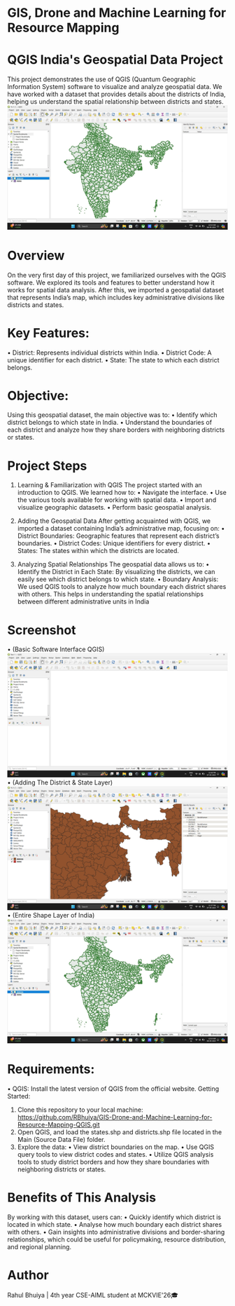 # GIS, Drone and Machine Learning for Resource Mapping 
# QGIS India's Geospatial Data Project
This project demonstrates the use of QGIS (Quantum Geographic Information System) software to visualize and analyze geospatial data. We have worked with a dataset that provides details about the districts of India, helping us understand the spatial relationship between districts and states.
![A-1-3](https://github.com/RBhuiya/GIS-Drone-and-Machine-Learning-for-Resource-Mapping/blob/5228f2917970fed0d78ffc7a2327687a769a8196/Screenshot/A-1-3.jpg)

# Overview
On the very first day of this project, we familiarized ourselves with the QGIS software. We explored its tools and features to better understand how it works for spatial data analysis. After this, we imported a geospatial dataset that represents India’s map, which includes key administrative divisions like districts and states.

# Key Features:
•	District: Represents individual districts within India.
•	District Code: A unique identifier for each district.
•	State: The state to which each district belongs.

# Objective:
Using this geospatial dataset, the main objective was to:
•	Identify which district belongs to which state in India.
•	Understand the boundaries of each district and analyze how they share borders with neighboring districts or states.

# Project Steps
1. Learning & Familiarization with QGIS
The project started with an introduction to QGIS. We learned how to:
•	Navigate the interface.
•	Use the various tools available for working with spatial data.
•	Import and visualize geographic datasets.
•	Perform basic geospatial analysis.

2. Adding the Geospatial Data
After getting acquainted with QGIS, we imported a dataset containing India’s administrative map, focusing on:
•	District Boundaries: Geographic features that represent each district’s boundaries.
•	District Codes: Unique identifiers for every district.
•	States: The states within which the districts are located.

3. Analyzing Spatial Relationships
The geospatial data allows us to:
•	Identify the District in Each State: By visualizing the districts, we can easily see which district belongs to which state.
•	Boundary Analysis: We used QGIS tools to analyze how much boundary each district shares with others. This helps in understanding the spatial relationships between different administrative units in India

# Screenshot
• (Basic Software Interface QGIS) 
![A-1-1](https://github.com/RBhuiya/GIS-Drone-and-Machine-Learning-for-Resource-Mapping/blob/dc7b7e80bf6f31dcd3dac2f7df975c6e81ec068b/Screenshot/A-1-1.png)
• (Adding The District & State Layer)
![A-1-2](https://github.com/RBhuiya/GIS-Drone-and-Machine-Learning-for-Resource-Mapping/blob/1d5e195911a5d99744aa481dabd19b3d9ea396d5/Screenshot/A-1-2.png)
• (Entire Shape Layer of India)
![A-1-3](https://github.com/RBhuiya/GIS-Drone-and-Machine-Learning-for-Resource-Mapping/blob/5228f2917970fed0d78ffc7a2327687a769a8196/Screenshot/A-1-3.jpg)

# Requirements:
•	QGIS: Install the latest version of QGIS from the official website.
Getting Started:
1.	Clone this repository to your local machine: https://github.com/RBhuiya/GIS-Drone-and-Machine-Learning-for-Resource-Mapping-QGIS.git 
2.	Open QGIS, and load the states.shp and districts.shp file located in the Main (Source Data File) folder.
3.	Explore the data:
•	View district boundaries on the map.
•	Use QGIS query tools to view district codes and states.
•	Utilize QGIS analysis tools to study district borders and how they share boundaries with neighboring districts or states.

# Benefits of This Analysis
By working with this dataset, users can:
•	Quickly identify which district is located in which state.
•	Analyse how much boundary each district shares with others.
•	Gain insights into administrative divisions and border-sharing relationships, which could be useful for policymaking, resource distribution, and regional planning.

# Author
Rahul Bhuiya | 4th year CSE-AIML student at MCKVIE'26🎓


